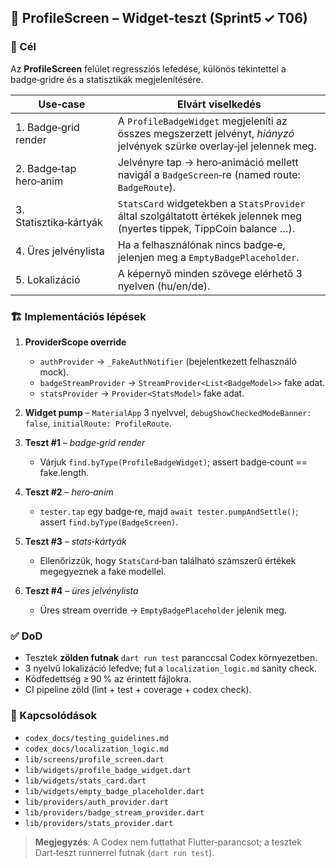 ## 🧪 ProfileScreen – Widget‑teszt (Sprint5 ✓ T06)

### 🎯 Cél

Az **ProfileScreen** felület regressziós lefedése, különös tekintettel a badge‑gridre és a statisztikák megjelenítésére.

| Use‑case               | Elvárt viselkedés                                                                                                        |
| ---------------------- | ------------------------------------------------------------------------------------------------------------------------ |
| 1. Badge‑grid render   | A `ProfileBadgeWidget` megjeleníti az összes megszerzett jelvényt, *hiányzó* jelvények szürke overlay‑jel jelennek meg.  |
| 2. Badge‑tap hero‑anim | Jelvényre tap → hero‑animáció mellett navigál a `BadgeScreen`‑re (named route: `BadgeRoute`).                            |
| 3. Statisztika‑kártyák | `StatsCard` widgetekben a `StatsProvider` által szolgáltatott értékek jelennek meg (nyertes tippek, TippCoin balance …). |
| 4. Üres jelvénylista   | Ha a felhasználónak nincs badge‑e, jelenjen meg a `EmptyBadgePlaceholder`.                                               |
| 5. Lokalizáció         | A képernyő minden szövege elérhető 3 nyelven (hu/en/de).                                                                 |

### 🏗️ Implementációs lépések

1. **ProviderScope override**

   * `authProvider` → `_FakeAuthNotifier` (bejelentkezett felhasználó mock).
   * `badgeStreamProvider` → `StreamProvider<List<BadgeModel>>` fake adat.
   * `statsProvider` → `Provider<StatsModel>` fake adat.
2. **Widget pump** – `MaterialApp` 3 nyelvvel, `debugShowCheckedModeBanner: false`, `initialRoute: ProfileRoute`.
3. **Teszt #1** – *badge‑grid render*

   * Várjuk `find.byType(ProfileBadgeWidget)`; assert badge‑count == fake.length.
4. **Teszt #2** – *hero‑anim*

   * `tester.tap` egy badge‑re, majd `await tester.pumpAndSettle()`; assert `find.byType(BadgeScreen)`.
5. **Teszt #3** – *stats‑kártyák*

   * Ellenőrizzük, hogy `StatsCard`‑ban található számszerű értékek megegyeznek a fake modellel.
6. **Teszt #4** – *üres jelvénylista*

   * Üres stream override → `EmptyBadgePlaceholder` jelenik meg.

### ✅ DoD

* Tesztek **zölden futnak** `dart run test` paranccsal Codex környezetben.
* 3 nyelvű lokalizáció lefedve; fut a `localization_logic.md` sanity check.
* Kódfedettség ≥ 90 % az érintett fájlokra.
* CI pipeline zöld (lint + test + coverage + codex check).

### 📎 Kapcsolódások

* `codex_docs/testing_guidelines.md`
* `codex_docs/localization_logic.md`
* `lib/screens/profile_screen.dart`
* `lib/widgets/profile_badge_widget.dart`
* `lib/widgets/stats_card.dart`
* `lib/widgets/empty_badge_placeholder.dart`
* `lib/providers/auth_provider.dart`
* `lib/providers/badge_stream_provider.dart`
* `lib/providers/stats_provider.dart`

> **Megjegyzés**: A Codex nem futtathat Flutter‑parancsot; a tesztek Dart‑teszt runnerrel futnak (`dart run test`).
